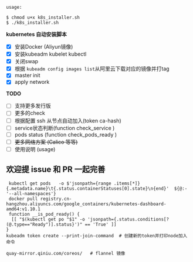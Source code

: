 
```
usage: 

$ chmod u+x k8s_installer.sh
$ ./k8s_installer.sh
```


**kubernetes 自动安装脚本**

- [x] 安装Docker (Aliyun镜像)
- [x] 安装kubeadm kubelet kubectl
- [x] 关闭swap
- [x] 根据 `kubeadm config images list`从阿里云下载对应的镜像并打tag
- [x] master init
- [x] apply network

**TODO**

- [ ] 支持更多发行版
- [ ] 更多的check
- [ ] 根据配置 ssh 从节点自动加入(token ca-hash)
- [ ] service状态判断(function check_service )
- [ ] pods status  (function check_pods_ready )
- [ ] ~~更多网络方案  (Calico 等等)~~
- [ ] 使用说明 (usage)

<h2> 欢迎提 issue 和 PR 一起完善 </h2>

```
 kubectl get pods   -o $'jsonpath={range .items[*]}{.metadata.name}\t{.status.containerStatuses[0].state}\n{end}'  ${@:-'--all-namespaces'}
 docker pull registry.cn-hangzhou.aliyuncs.com/google_containers/kubernetes-dashboard-amd64:v1.10.1
 function __is_pod_ready() {
  [[ "$(kubectl get po "$1" -o 'jsonpath={.status.conditions[?(@.type=="Ready")].status}')" == 'True' ]]
}
kubeadm token create --print-join-command  # 创建新的token并打印node加入命令

quay-mirror.qiniu.com/coreos/   # flannel 镜像
```
